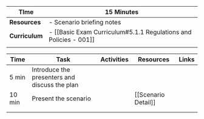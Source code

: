 
| **TIme**       | 15 Minutes                                                       |
| -------------- | ---------------------------------------------------------------- |
| **Resources**  | - Scenario briefing notes                                        |
| **Curriculum** | - [[Basic Exam Curriculum#5.1.1 Regulations and Policies - 001]] |
|                |                                                                  |

| **Time** | **Task**                                      | **Activities** | **Resources**       | **Links** |
| -------- | --------------------------------------------- | -------------- | ------------------- | --------- |
| 5 min    | Introduce the presenters and discuss the plan |                |                     |           |
| 10 min   | Present the scenario                          |                | [[Scenario Detail]] |           |
|          |                                               |                |                     |           |
|          |                                               |                |                     |           |
